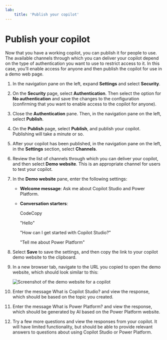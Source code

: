 ```yaml
---
lab:
    title: 'Publish your copilot'
---
```


# Publish your copilot

Now that you have a working copilot, you can publish it for people to use. The
available channels through which you can deliver your copilot depend on the type
of authentication you want to use to restrict access to it. In this case, you’ll
enable access for anyone and then publish the copilot for use in a demo web
page.

1.  In the navigation pane on the left, expand **Settings** and select
    **Security**.

2.  On the **Security** page, select **Authentication**. Then select the option
    for **No authentication** and save the changes to the configuration
    (confirming that you want to enable access to the copilot for anyone).

3.  Close the **Authentication** pane. Then, in the navigation pane on the left,
    select **Publish**.

4.  On the **Publish** page, select **Publish**, and publish your copilot.
    Publishing will take a minute or so.

5.  After your copilot has been published, in the navigation pane on the left,
    in the **Settings** section, select **Channels**.

6.  Review the list of channels through which you can deliver your copilot, and
    then select **Demo website**. This is an appropriate channel for users to
    test your copilot.

7.  In the **Demo website** pane, enter the following settings:

    -   **Welcome message**: Ask me about Copilot Studio and Power Platform.

    -   **Conversation starters**:

        CodeCopy

        "Hello"

        "How can I get started with Copilot Studio?"

        "Tell me about Power Platform"

8.  Select **Save** to save the settings, and then copy the link to your copilot
    demo website to the clipboard.

9.  In a new browser tab, navigate to the URL you copied to open the demo
    website, which should look similar to this:

    ![Screenshot of the demo website for a copilot](media/24fe3b85086242d1f124d4ee349ec228.png)

10. Enter the message What is Copilot Studio? and view the response, which
    should be based on the topic you created.

11. Enter the message What is Power Platform? and view the response, which
    should be generated by AI based on the Power Platform website.

12. Try a few more questions and view the responses from your copilot. It will
    have limited functionality, but should be able to provide relevant answers
    to questions about using Copilot Studio or Power Platform.
